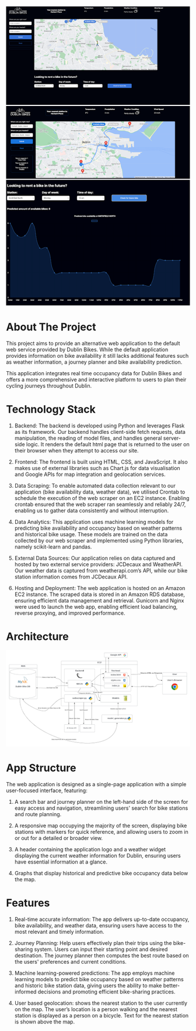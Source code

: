 ![Alt text](overview_1.png)
![Alt text](overview_2.png)
![Alt text](chart.png)

# About The Project #

This project aims to provide an alternative web application to the default web service provided
by Dublin Bikes. While the default application provides information on bike availability it still
lacks additional features such as weather information, a journey planner and bike availability
prediction. 

This application integrates real time occupancy data for Dublin Bikes and offers a more comprehensive and interactive platform to users to plan their cycling journeys throughout Dublin.

# Technology Stack # 

1. Backend: The backend is developed using Python and leverages Flask as its framework. Our backend handles client-side fetch requests, data manipulation, the reading of model files, and handles general server-side logic. It renders the default html page that is returned to the user on their browser when they attempt to access our site.

2. Frontend: The frontend is built using HTML, CSS, and JavaScript. It also makes use of  external libraries such as Chart.js for data visualisation and Google APIs for map integration and geolocation services.

3. Data Scraping: To enable automated data collection relevant to our application (bike availability data, weather data), we utilised Crontab to schedule the execution of the web scraper on an EC2 instance. Enabling crontab ensured that the web scraper ran seamlessly and reliably 24/7, enabling us to gather data consistently and without interruption.

4. Data Analytics: This application uses machine learning models for predicting bike availability and occupancy based on weather patterns and historical bike usage. These models are trained on the data collected by our web scraper and implemented using Python libraries, namely scikit-learn and pandas.

5. External Data Sources: Our application relies on data captured and hosted by two external service providers: JCDecaux and WeatherAPI. Our weather data is captured from weatherapi.com’s API, while our bike station information comes from JCDecaux API.

6. Hosting and Deployment: The web application is hosted on an Amazon EC2 instance. The scraped data is stored in an Amazon RDS database, ensuring efficient data management and retrieval. Gunicorn and Nginx were used to launch the web app, enabling efficient load balancing, reverse proxying, and improved performance. 

# Architecture #

![Alt text](dublinbikes_arch.png)


# App Structure #

The web application is designed as a single-page application with a simple user-focused interface, featuring:

1. A search bar and journey planner on the left-hand side of the screen for easy access and navigation, streamlining users' search for bike stations and route planning.
   
2. A responsive map occupying the majority of the screen, displaying bike stations with markers for quick reference, and allowing users to zoom in or out for a detailed or broader view.
   
3. A header containing the application logo and a weather widget displaying the current weather information for Dublin, ensuring users have essential information at a glance.
   
4. Graphs that display historical and predictive bike occupancy data below the map.

# Features #

1. Real-time accurate information: The app delivers up-to-date occupancy, bike availability, and weather data, ensuring users have access to the most relevant and timely information.

2. Journey Planning: Help users effectively plan their trips using the bike-sharing system. Users can input their starting point and desired destination. The journey planner then computes the best route based on the users' preferences and current conditions.

3. Machine learning-powered predictions: The app employs machine learning models to predict bike occupancy based on weather patterns and historic bike station data, giving users the ability to make better-informed decisions and promoting efficient bike-sharing practices.

4. User based geolocation: shows the nearest station to the user currently on the map. The user’s location is a person walking and the nearest station is displayed as a person on a bicycle. Text for the nearest station is shown above the map.
